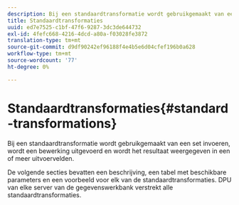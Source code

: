 ```yaml
---
description: Bij een standaardtransformatie wordt gebruikgemaakt van een set invoeren, wordt een bewerking uitgevoerd en wordt het resultaat weergegeven in een of meer uitvoervelden.
title: Standaardtransformaties
uuid: ed7e7525-c1bf-47f6-9287-3dc3de644732
exl-id: 4fefc668-4216-4dcd-a80a-f03028fe3872
translation-type: tm+mt
source-git-commit: d9df90242ef96188f4e4b5e6d04cfef196b0a628
workflow-type: tm+mt
source-wordcount: '77'
ht-degree: 0%

---
```


# Standaardtransformaties{#standard-transformations}

Bij een standaardtransformatie wordt gebruikgemaakt van een set invoeren, wordt een bewerking uitgevoerd en wordt het resultaat weergegeven in een of meer uitvoervelden.

De volgende secties bevatten een beschrijving, een tabel met beschikbare parameters en een voorbeeld voor elk van de standaardtransformaties. DPU van elke server van de gegevenswerkbank verstrekt alle standaardtransformaties.
